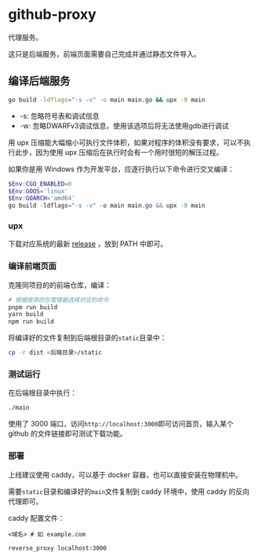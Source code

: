 # github-proxy

代理服务。

这只是后端服务，前端页面需要自己完成并通过静态文件导入。

## 编译后端服务

```bash
go build -ldflags="-s -v" -o main main.go && upx -9 main
```

- -s: 忽略符号表和调试信息
- -w: 忽略DWARFv3调试信息，使用该选项后将无法使用gdb进行调试

用 upx 压缩能大幅缩小可执行文件体积，如果对程序的体积没有要求，可以不执行此步，因为使用 upx 压缩后在执行时会有一个用时很短的解压过程。

如果你是用 Windows 作为开发平台，应逐行执行以下命令进行交叉编译：

```powershell
$Env:CGO_ENABLED=0
$Env:GOOS='linux'
$Env:GOARCH='amd64'
go build -ldflags="-s -v" -o main main.go && upx -9 main
```

### upx

下载对应系统的最新 [release](https://github.com/upx/upx/releases/latest) ，放到 PATH 中即可。

### 编译前端页面

克隆同项目的的前端仓库，编译：

```bash
# 根据使用的包管理器选择对应的命令
pnpm run build
yarn build
npm run build
```

将编译好的文件复制到后端根目录的`static`目录中：

```bash
cp -r dist <后端目录>/static
```

### 测试运行

在后端根目录中执行：

```bash
./main
```

使用了 3000 端口，访问`http://localhost:3000`即可访问首页，输入某个 github 的文件链接即可测试下载功能。

### 部署

上线建议使用 caddy，可以基于 docker 容器，也可以直接安装在物理机中。

需要`static`目录和编译好的`main`文件复制到 caddy 环境中，使用 caddy 的反向代理即可。

caddy 配置文件：

```caddy
<域名> # 如 example.com

reverse_proxy localhost:3000
```
